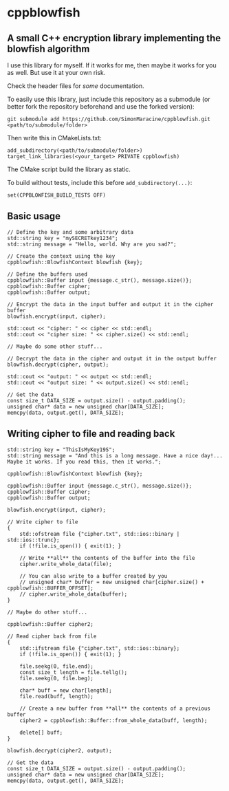 # cppblowfish

## A small C++ encryption library implementing the blowfish algorithm

I use this library for myself. If it works for me, then maybe it works for you as well.
But use it at your own risk.

Check the header files for _some_ documentation.

To easily use this library, just include this repository as a submodule (or better fork the repository beforehand and use the forked version):

`git submodule add https://github.com/SimonMaracine/cppblowfish.git <path/to/submodule/folder>`

Then write this in CMakeLists.txt:

    add_subdirectory(<path/to/submodule/folder>)
    target_link_libraries(<your_target> PRIVATE cppblowfish)

The CMake script build the library as static.

To build without tests, include this before `add_subdirectory(...)`:

    set(CPPBLOWFISH_BUILD_TESTS OFF)

## Basic usage

    // Define the key and some arbitrary data
    std::string key = "mySECRETkey1234";
    std::string message = "Hello, world. Why are you sad?";

    // Create the context using the key
    cppblowfish::BlowfishContext blowfish {key};

    // Define the buffers used
    cppblowfish::Buffer input {message.c_str(), message.size()};
    cppblowfish::Buffer cipher;
    cppblowfish::Buffer output;

    // Encrypt the data in the input buffer and output it in the cipher buffer
    blowfish.encrypt(input, cipher);

    std::cout << "cipher: " << cipher << std::endl;
    std::cout << "cipher size: " << cipher.size() << std::endl;

    // Maybe do some other stuff...

    // Decrypt the data in the cipher and output it in the output buffer
    blowfish.decrypt(cipher, output);

    std::cout << "output: " << output << std::endl;
    std::cout << "output size: " << output.size() << std::endl;

    // Get the data
    const size_t DATA_SIZE = output.size() - output.padding();
    unsigned char* data = new unsigned char[DATA_SIZE];
    memcpy(data, output.get(), DATA_SIZE);

## Writing cipher to file and reading back

    std::string key = "ThisIsMyKey19S";
    std::string message = "And this is a long message. Have a nice day!... Maybe it works. If you read this, then it works.";

    cppblowfish::BlowfishContext blowfish {key};

    cppblowfish::Buffer input {message.c_str(), message.size()};
    cppblowfish::Buffer cipher;
    cppblowfish::Buffer output;

    blowfish.encrypt(input, cipher);

    // Write cipher to file
    {
        std::ofstream file {"cipher.txt", std::ios::binary | std::ios::trunc};
        if (!file.is_open()) { exit(1); }

        // Write **all** the contents of the buffer into the file
        cipher.write_whole_data(file);

        // You can also write to a buffer created by you
        // unsigned char* buffer = new unsigned char[cipher.size() + cppblowfish::BUFFER_OFFSET];
        // cipher.write_whole_data(buffer);
    }

    // Maybe do other stuff...

    cppblowfish::Buffer cipher2;

    // Read cipher back from file
    {
        std::ifstream file {"cipher.txt", std::ios::binary};
        if (!file.is_open()) { exit(1); }

        file.seekg(0, file.end);
        const size_t length = file.tellg();
        file.seekg(0, file.beg);

        char* buff = new char[length];
        file.read(buff, length);

        // Create a new buffer from **all** the contents of a previous buffer
        cipher2 = cppblowfish::Buffer::from_whole_data(buff, length);

        delete[] buff;
    }

    blowfish.decrypt(cipher2, output);

    // Get the data
    const size_t DATA_SIZE = output.size() - output.padding();
    unsigned char* data = new unsigned char[DATA_SIZE];
    memcpy(data, output.get(), DATA_SIZE);
